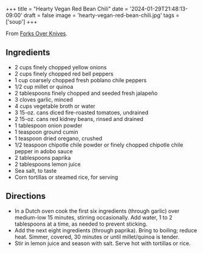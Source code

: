 +++
title = "Hearty Vegan Red Bean Chili"
date = '2024-01-29T21:48:13-09:00'
draft = false
image = 'hearty-vegan-red-bean-chili.jpg'
tags = ['soup']
+++

From [Forks Over Knives](https://www.forksoverknives.com/recipes/vegan-soups-stews/hearty-vegan-red-bean-chili/).

## Ingredients
* 2 cups finely chopped yellow onions
* 2 cups finely chopped red bell peppers
* 1 cup coarsely chopped fresh poblano chile peppers
* 1/2 cup millet or quinoa
* 2 tablespoons finely chopped and seeded fresh jalapeño
* 3 cloves garlic, minced
* 4 cups vegetable broth or water
* 3 15-oz. cans diced fire-roasted tomatoes, undrained
* 2 15-oz. cans red kidney beans, rinsed and drained
* 1 tablespoon onion powder
* 1 teaspoon ground cumin
* 1 teaspoon dried oregano, crushed
* 1/2 teaspoon chipotle chile powder or finely chopped chipotle chile pepper in adobo sauce
* 2 tablespoons paprika
* 2 tablespoons lemon juice
* Sea salt, to taste
* Corn tortillas or steamed rice, for serving

## Directions
* In a Dutch oven cook the first six ingredients (through garlic) over medium-low 15 minutes, stirring occasionally. Add water, 1 to 2 tablespoons at a time, as needed to prevent sticking.
* Add the next eight ingredients (through paprika). Bring to boiling; reduce heat. Simmer, covered, 30 minutes or until millet/quinoa is tender.
* Stir in lemon juice and season with salt. Serve hot with tortillas or rice.
